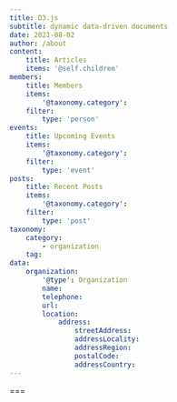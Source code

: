 ```yaml
---
title: D3.js
subtitle: dynamic data-driven documents
date: 2021-08-02
author: /about
content:
    title: Articles
    items: '@self.children'
members:
    title: Members
    items: 
        '@taxonomy.category': 
    filter:
        type: 'person'
events:
    title: Upcoming Events
    items: 
        '@taxonomy.category': 
    filter:
        type: 'event'
posts:
    title: Recent Posts
    items: 
        '@taxonomy.category': 
    filter:
        type: 'post'
taxonomy:
    category:
        - organization
    tag:
data:
    organization:
        '@type': Organization
        name: 
        telephone: 
        url: 
        location:
            address:
                streetAddress: 
                addressLocality: 
                addressRegion: 
                postalCode: 
                addressCountry: 
---
```




===

